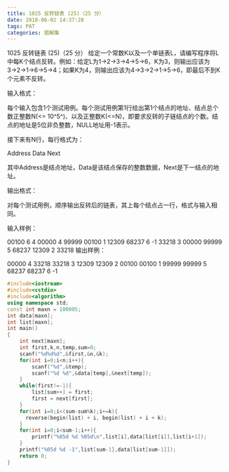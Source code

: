 ```yaml
---
title: 1025 反转链表 (25)（25 分）
date: 2018-06-02 14:37:28
tags: PAT
categories: 题解集
---
```


1025 反转链表 (25)（25 分）
给定一个常数K以及一个单链表L，请编写程序将L中每K个结点反转。例如：给定L为1→2→3→4→5→6，K为3，则输出应该为3→2→1→6→5→4；如果K为4，则输出应该为4→3→2→1→5→6，即最后不到K个元素不反转。

输入格式：

每个输入包含1个测试用例。每个测试用例第1行给出第1个结点的地址、结点总个数正整数N(<= 10^5^)、以及正整数K(<=N)，即要求反转的子链结点的个数。结点的地址是5位非负整数，NULL地址用-1表示。

接下来有N行，每行格式为：

Address Data Next

其中Address是结点地址，Data是该结点保存的整数数据，Next是下一结点的地址。

输出格式：

对每个测试用例，顺序输出反转后的链表，其上每个结点占一行，格式与输入相同。

输入样例：

00100 6 4
00000 4 99999
00100 1 12309
68237 6 -1
33218 3 00000
99999 5 68237
12309 2 33218
输出样例：

00000 4 33218
33218 3 12309
12309 2 00100
00100 1 99999
99999 5 68237
68237 6 -1

```cpp
#include<iostream>
#include<cstdio>
#include<algorithm>
using namespace std;
const int maxn = 100005;
int data[maxn];
int list[maxn];
int main()
{
    int next[maxn];
    int first,k,n,temp,sum=0;
    scanf("%d%d%d",&first,&n,&k);
    for(int i=0;i<n;i++){
        scanf("%d",&temp);
        scanf("%d %d",&data[temp],&next[temp]);
    }
    while(first!=-1){
        list[sum++] = first;
        first = next[first];
    }
    for(int i=0;i<(sum-sum%k);i+=k){
      reverse(begin(list) + i, begin(list) + i + k);
    }
    for(int i=0;i<sum-1;i++){
        printf("%05d %d %05d\n",list[i],data[list[i]],list[i+1]);
    }
    printf("%05d %d -1",list[sum-1],data[list[sum-1]]);
    return 0;
}


```